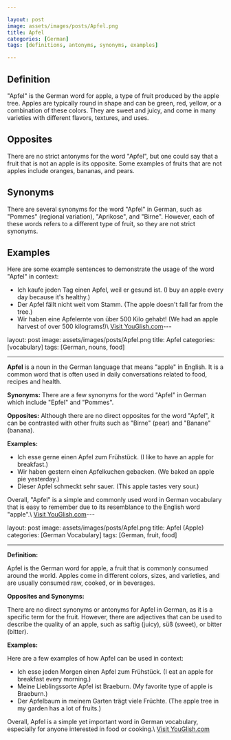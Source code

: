 ```yaml
---

layout: post
image: assets/images/posts/Apfel.png
title: Apfel
categories: [German]
tags: [definitions, antonyms, synonyms, examples]

---
```


## Definition
"Apfel" is the German word for apple, a type of fruit produced by the apple tree. Apples are typically round in shape and can be green, red, yellow, or a combination of these colors. They are sweet and juicy, and come in many varieties with different flavors, textures, and uses.

## Opposites
There are no strict antonyms for the word "Apfel", but one could say that a fruit that is not an apple is its opposite. Some examples of fruits that are not apples include oranges, bananas, and pears.

## Synonyms
There are several synonyms for the word "Apfel" in German, such as "Pommes" (regional variation), "Aprikose", and "Birne". However, each of these words refers to a different type of fruit, so they are not strict synonyms.

## Examples
Here are some example sentences to demonstrate the usage of the word "Apfel" in context:

- Ich kaufe jeden Tag einen Apfel, weil er gesund ist. (I buy an apple every day because it's healthy.)
- Der Apfel fällt nicht weit vom Stamm. (The apple doesn't fall far from the tree.)
- Wir haben eine Apfelernte von über 500 Kilo gehabt! (We had an apple harvest of over 500 kilograms!)\ <a id="yg-widget-0" class="youglish-widget" data-query="Apfel" data-lang="german" data-components="8412" data-auto-start="0" data-bkg-color="theme_light" data-title="How%20to%20pronounce%20Apfel%20in%20German"  rel="nofollow" href="https://youglish.com">Visit YouGlish.com</a><script async src="https://youglish.com/public/emb/widget.js" charset="utf-8"></script>---

layout: post
image: assets/images/posts/Apfel.png
title: Apfel
categories: [vocabulary]
tags: [German, nouns, food]

---

**Apfel** is a noun in the German language that means "apple" in English. It is a common word that is often used in daily conversations related to food, recipes and health.

**Synonyms:** There are a few synonyms for the word "Apfel" in German which include "Epfel" and "Pommes".

**Opposites:** Although there are no direct opposites for the word "Apfel", it can be contrasted with other fruits such as "Birne" (pear) and "Banane" (banana).

**Examples:**

- Ich esse gerne einen Apfel zum Frühstück. (I like to have an apple for breakfast.)
- Wir haben gestern einen Apfelkuchen gebacken. (We baked an apple pie yesterday.)
- Dieser Apfel schmeckt sehr sauer. (This apple tastes very sour.)

Overall, "Apfel" is a simple and commonly used word in German vocabulary that is easy to remember due to its resemblance to the English word "apple".\ <a id="yg-widget-0" class="youglish-widget" data-query="Apfel" data-lang="german" data-components="8412" data-auto-start="0" data-bkg-color="theme_light" data-title="How%20to%20pronounce%20Apfel%20in%20German"  rel="nofollow" href="https://youglish.com">Visit YouGlish.com</a><script async src="https://youglish.com/public/emb/widget.js" charset="utf-8"></script>---

layout: post
image: assets/images/posts/Apfel.png
title: Apfel (Apple)
categories: [German Vocabulary]
tags: [German, fruit, food]

---

**Definition:** 

Apfel is the German word for apple, a fruit that is commonly consumed around the world. Apples come in different colors, sizes, and varieties, and are usually consumed raw, cooked, or in beverages.

**Opposites and Synonyms:**

There are no direct synonyms or antonyms for Apfel in German, as it is a specific term for the fruit. However, there are adjectives that can be used to describe the quality of an apple, such as saftig (juicy), süß (sweet), or bitter (bitter).

**Examples:**

Here are a few examples of how Apfel can be used in context:

- Ich esse jeden Morgen einen Apfel zum Frühstück. (I eat an apple for breakfast every morning.)
- Meine Lieblingssorte Apfel ist Braeburn. (My favorite type of apple is Braeburn.)
- Der Apfelbaum in meinem Garten trägt viele Früchte. (The apple tree in my garden has a lot of fruits.)

Overall, Apfel is a simple yet important word in German vocabulary, especially for anyone interested in food or cooking.\ <a id="yg-widget-0" class="youglish-widget" data-query="Apfel" data-lang="german" data-components="8412" data-auto-start="0" data-bkg-color="theme_light" data-title="How%20to%20pronounce%20Apfel%20in%20German"  rel="nofollow" href="https://youglish.com">Visit YouGlish.com</a><script async src="https://youglish.com/public/emb/widget.js" charset="utf-8"></script>